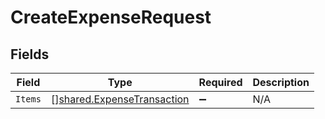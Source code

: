 # CreateExpenseRequest


## Fields

| Field                                                                           | Type                                                                            | Required                                                                        | Description                                                                     |
| ------------------------------------------------------------------------------- | ------------------------------------------------------------------------------- | ------------------------------------------------------------------------------- | ------------------------------------------------------------------------------- |
| `Items`                                                                         | [][shared.ExpenseTransaction](../../../pkg/models/shared/expensetransaction.md) | :heavy_minus_sign:                                                              | N/A                                                                             |
